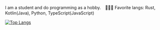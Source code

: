 I am a student and do programming as a hobby.　🗼🇯🇵
Favorite langs: Rust, Kotlin(Java), Python, TypeScript(JavaScript)

[![Top Langs](https://github-readme-stats.vercel.app/api/top-langs/?username=BlueGeckoLOL&layout=compact)](https://github.com/anuraghazra/github-readme-stats)

